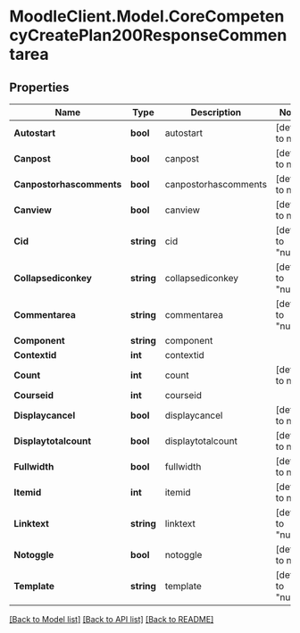 # MoodleClient.Model.CoreCompetencyCreatePlan200ResponseCommentarea

## Properties

Name | Type | Description | Notes
------------ | ------------- | ------------- | -------------
**Autostart** | **bool** | autostart | [default to null]
**Canpost** | **bool** | canpost | [default to null]
**Canpostorhascomments** | **bool** | canpostorhascomments | [default to null]
**Canview** | **bool** | canview | [default to null]
**Cid** | **string** | cid | [default to "null"]
**Collapsediconkey** | **string** | collapsediconkey | [default to "null"]
**Commentarea** | **string** | commentarea | [default to "null"]
**Component** | **string** | component | 
**Contextid** | **int** | contextid | 
**Count** | **int** | count | [default to null]
**Courseid** | **int** | courseid | 
**Displaycancel** | **bool** | displaycancel | [default to null]
**Displaytotalcount** | **bool** | displaytotalcount | [default to null]
**Fullwidth** | **bool** | fullwidth | [default to null]
**Itemid** | **int** | itemid | [default to null]
**Linktext** | **string** | linktext | [default to "null"]
**Notoggle** | **bool** | notoggle | [default to null]
**Template** | **string** | template | [default to "null"]

[[Back to Model list]](../README.md#documentation-for-models) [[Back to API list]](../README.md#documentation-for-api-endpoints) [[Back to README]](../README.md)

